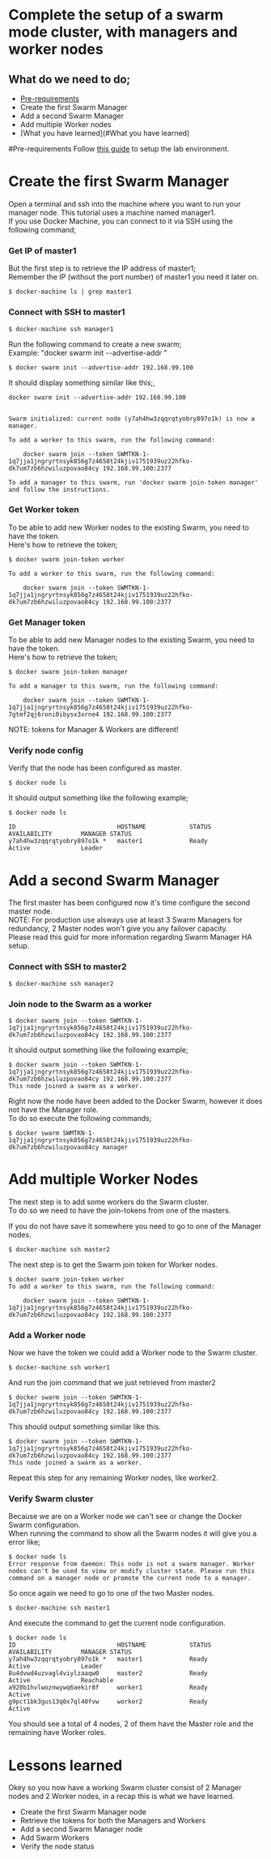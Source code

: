 # Complete the setup of a swarm mode cluster, with managers and worker nodes

## What do we need to do;
- [Pre-requirements](#Pre-requirements)
- Create the first Swarm Manager
- Add a second Swarm Manager
- Add multiple Worker nodes
- [What you have learned](#What you have learned)


#Pre-requirements
Follow [this guide](../pre-requirements.md) to setup the lab environment.


# Create the first Swarm Manager
Open a terminal and ssh into the machine where you want to run your manager node. This tutorial uses a machine named manager1.<br>
If you use Docker Machine, you can connect to it via SSH using the following command;

### Get IP of master1
But the first step is to retrieve the IP address of master1;<br>
Remember the IP (without the port number) of master1 you need it later on.<br>
```
$ docker-machine ls | grep master1
```

### Connect with SSH to master1
```
$ docker-machine ssh manager1
```


Run the following command to create a new swarm;<br>
Example: "docker swarm init --advertise-addr <MANAGER1-IP>"<br>
```
$ docker swarm init --advertise-addr 192.168.99.100
```

It should display something similar like this;,<br>
```
docker swarm init --advertise-addr 192.168.99.100


Swarm initialized: current node (y7ah4hw3zqqrqtyobry897o1k) is now a manager.

To add a worker to this swarm, run the following command:

    docker swarm join --token SWMTKN-1-1q7jja1jngryrtnsyk856g7z4658t24kjiv1751939uz22hfko-dk7um7zb6hzwiluzpovao84cy 192.168.99.100:2377

To add a manager to this swarm, run 'docker swarm join-token manager' and follow the instructions.
```

### Get Worker token
To be able to add new Worker nodes to the existing Swarm, you need to have the token.<br>
Here's how to retrieve the token;
```
$ docker swarm join-token worker

To add a worker to this swarm, run the following command:

    docker swarm join --token SWMTKN-1-1q7jja1jngryrtnsyk856g7z4658t24kjiv1751939uz22hfko-dk7um7zb6hzwiluzpovao84cy 192.168.99.100:2377
```


### Get Manager token
To be able to add new Manager nodes to the existing Swarm, you need to have the token.<br>
Here's how to retrieve the token;
```
$ docker swarm join-token manager

To add a manager to this swarm, run the following command:

    docker swarm join --token SWMTKN-1-1q7jja1jngryrtnsyk856g7z4658t24kjiv1751939uz22hfko-7gtmf2qj6roni0ibysx3xrne4 192.168.99.100:2377
```

NOTE: tokens for Manager & Workers are different!


### Verify node config
Verify that the node has been configured as master.
```
$ docker node ls
```

It should output something like the following example;
```
$ docker node ls

ID                            HOSTNAME            STATUS              AVAILABILITY        MANAGER STATUS
y7ah4hw3zqqrqtyobry897o1k *   master1             Ready               Active              Leader
```


# Add a second Swarm Manager
The first master has been configured now it's time configure the second master node.<br>
NOTE: For production use alsways use at least 3 Swarm Managers for redundancy, 2 Master nodes won't give you any failover capacity.<br>
      Please read this guid for more information regarding Swarm Manager HA setup.

### Connect with SSH to master2
```
$ docker-machine ssh manager2
```

### Join node to the Swarm as a worker
```
$ docker swarm join --token SWMTKN-1-1q7jja1jngryrtnsyk856g7z4658t24kjiv1751939uz22hfko-dk7um7zb6hzwiluzpovao84cy 192.168.99.100:2377
```

It should output something like the following example;
```
$ docker swarm join --token SWMTKN-1-1q7jja1jngryrtnsyk856g7z4658t24kjiv1751939uz22hfko-dk7um7zb6hzwiluzpovao84cy 192.168.99.100:2377
This node joined a swarm as a worker.
```

Right now the node have been added to the Docker Swarm, however it does not have the Manager role.<br>
To do so execute the following commands;

```
$ docker swarm SWMTKN-1-1q7jja1jngryrtnsyk856g7z4658t24kjiv1751939uz22hfko-dk7um7zb6hzwiluzpovao84cy manager
```

# Add multiple Worker Nodes
The next step is to add some workers do the Swarm cluster.<br>
To do so we need to have the join-tokens from one of the masters.<br>

If you do not have save it somewhere you need to go to one of the Manager nodes.
```
$ docker-machine ssh master2
```

The next step is to get the Swarm join token for Worker nodes.
```
$ docker swarm join-token worker
To add a worker to this swarm, run the following command:

    docker swarm join --token SWMTKN-1-1q7jja1jngryrtnsyk856g7z4658t24kjiv1751939uz22hfko-dk7um7zb6hzwiluzpovao84cy 192.168.99.100:2377
```

### Add a Worker node
Now we have the token we could add a Worker node to the Swarm cluster.
```
$ docker-machine ssh worker1
```

And run the join command that we just retrieved from master2
```
$ docker swarm join --token SWMTKN-1-1q7jja1jngryrtnsyk856g7z4658t24kjiv1751939uz22hfko-dk7um7zb6hzwiluzpovao84cy 192.168.99.100:2377
```

This should output something similar like this.
```
$ docker swarm join --token SWMTKN-1-1q7jja1jngryrtnsyk856g7z4658t24kjiv1751939uz22hfko-dk7um7zb6hzwiluzpovao84cy 192.168.99.100:2377
This node joined a swarm as a worker.
```

Repeat this step for any remaining Worker nodes, like worker2.

### Verify Swarm cluster
Because we are on a Worker node we can't see or change the Docker Swarm configuration.<br>
When running the command to show all the Swarm nodes it will give you a error like;
```
$ docker node ls
Error response from daemon: This node is not a swarm manager. Worker nodes can't be used to view or modify cluster state. Please run this command on a manager node or promote the current node to a manager.
```

So once again we need to go to one of the two Master nodes.
```
$ docker-machine ssh master1
```

And execute the command to get the current node configuration.
```
$ docker node ls
ID                            HOSTNAME            STATUS              AVAILABILITY        MANAGER STATUS
y7ah4hw3zqqrqtyobry897o1k *   master1             Ready               Active              Leader
8u4dvwd4uzvagl4viylzaaqw0     master2             Ready               Active              Reachable
a920b1hvlwoznwywq6aekir8f     worker1             Ready               Active              
g9pct1bk3gus13q0x7ql40fvw     worker2             Ready               Active              
```

You should see a total of 4 nodes, 2 of them have the Master role and the remaining have Worker roles.


# Lessons learned
Okey so you now have a working Swarm cluster consist of 2 Manager nodes and 2 Worker nodes, in a recap this is what we have learned.
- Create the first Swarm Manager node
- Retrieve the tokens for both the Managers and Workers
- Add a second Swarm Manager node
- Add Swarm Workers
- Verify the node status
